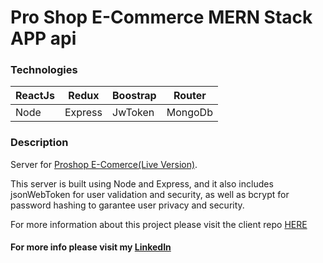 # Pro Shop E-Commerce MERN Stack APP api
### Technologies 

| ReactJs | Redux |Boostrap|Router|
| --------| ------|--------|------|
|Node|Express|JwToken	|MongoDb|


### Description

Server for  [Proshop E-Comerce(Live Version)](https://proshop-ecommerce88.herokuapp.com/). 

This server is built using Node and Express, and it also includes jsonWebToken for user validation and security, as well as bcrypt for password hashing to garantee user privacy and security. 

For more information about this project please visit the client repo [HERE](https://github.com/Pedro-Goncal/proshop-eCommerce-MERN-client) 

#### For more info please visit my [LinkedIn](https://www.linkedin.com/in/pedro-goncalves88/)